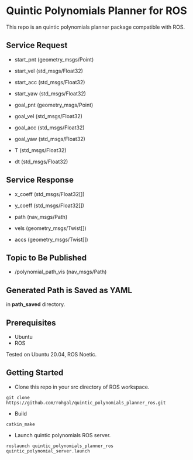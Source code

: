 # Quintic Polynomials Planner for ROS
This repo is an quintic polynomials planner package compatible with ROS.

## Service Request
- start_pnt (geometry_msgs/Point)

- start_vel (std_msgs/Float32)

- start_acc (std_msgs/Float32)

- start_yaw (std_msgs/Float32)

- goal_pnt (geometry_msgs/Point)

- goal_vel (std_msgs/Float32)

- goal_acc (std_msgs/Float32)

- goal_yaw (std_msgs/Float32)

- T (std_msgs/Float32)

- dt (std_msgs/Float32)

## Service Response
- x_coeff (std_msgs/Float32[])

- y_coeff (std_msgs/Float32[])

- path (nav_msgs/Path)

- vels (geometry_msgs/Twist[])

- accs (geometry_msgs/Twist[])

## Topic to Be Published
- /polynomial_path_vis (nav_msgs/Path)

## Generated Path is Saved as YAML
in **path_saved** directory.

## Prerequisites
- Ubuntu
- ROS

Tested on Ubuntu 20.04, ROS Noetic.
## Getting Started
- Clone this repo in your src directory of ROS workspace.
```
git clone https://github.com/rohgal/quintic_polynomials_planner_ros.git
```
- Build
```
catkin_make
```
- Launch quintic polynomials ROS server.
```
roslaunch quintic_polynomials_planner_ros quintic_polynomial_server.launch
```
